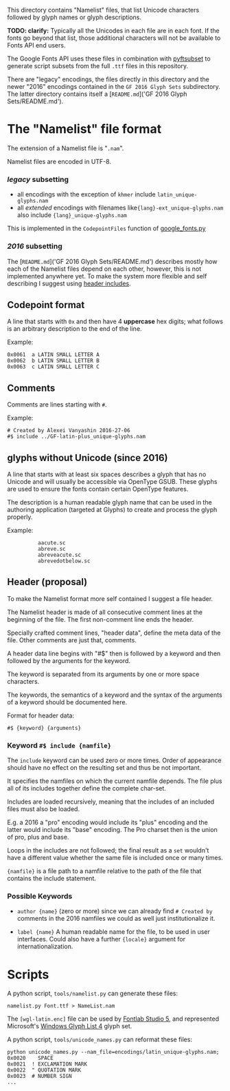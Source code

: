 This directory contains "Namelist" files, that list Unicode characters followed by glyph names or glyph descriptions.

**TODO: clarify:** Typically all the Unicodes in each file are in each font.
If the fonts go beyond that list, those additional characters will not be available to Fonts API end users.

The Google Fonts API uses these files in combination with [pyftsubset](https://github.com/behdad/fonttools/blob/master/Lib/fontTools/subset.py) to generate script subsets from the full `.ttf` files in this repository.

There are "legacy" encodings, the files directly in this directory and the newer "2016" encodings contained in the `GF 2016 Glyph Sets` subdirectory.
The latter directory contains itself a [`README.md`]('GF 2016 Glyph Sets/README.md').

# The "Namelist" file format

The extension of a Namelist file is "`.nam`".

Namelist files are encoded in UTF-8.

### *legacy* subsetting

* all encodings with the exception of `khmer` include `latin_unique-glyphs.nam`
* all *extended* encodings with filenames like`{lang}-ext_unique-glyphs.nam` also include `{lang}_unique-glyphs.nam`

This is implemented in the `CodepointFiles` function of [google_fonts.py](../util/google_fonts.py)

### *2016* subsetting

The [`README.md`]('GF 2016 Glyph Sets/README.md') describes mostly how each of the Namelist files depend on each other, however, this is not implemented anywhere yet. To make the system more flexible and self describing I suggest using [header includes](#header).


## Codepoint format

A line that starts with `0x` and then have 4 **uppercase** hex digits; what follows is an arbitrary description to the end of the line.

Example:

```
0x0061  a LATIN SMALL LETTER A
0x0062  b LATIN SMALL LETTER B
0x0063  c LATIN SMALL LETTER C
```


## Comments

Comments are lines starting with `#`.

Example:

```
# Created by Alexei Vanyashin 2016-27-06
#$ include ../GF-latin-plus_unique-glyphs.nam
```

## glyphs without Unicode (since 2016)

A line that starts with at least six spaces describes a glyph that has no Unicode and will usually be accessible via OpenType GSUB. These glyphs are used to ensure the fonts contain certain OpenType features.

The description is a human readable glyph name that can be used in the authoring application (targeted at Glyphs) to create and process the glyph properly.

Example:

```
          aacute.sc
          abreve.sc
          abreveacute.sc
          abrevedotbelow.sc
```

## <a name="header"></a> Header (proposal)

To make the Namelist format more self contained I suggest a file header.

The Namelist header is made of all consecutive comment lines at the beginning of the file. The first non-comment line ends the header.

Specially crafted comment lines, "header data", define the meta data of the file. Other comments are just that, comments.

A header data line begins with "#$" then is followed by a keyword and then followed by the arguments for the keyword.

The keyword is separated from its arguments by one or more space characters.

The keywords, the semantics of a keyword and the syntax of the arguments of a keyword should be documented here.

Format for header data:

```
#$ {keyword} {arguments}
```

### Keyword `#$ include {namfile}`

The `include` keyword can be used zero or more times. Order of appearance should have no effect on the resulting set and thus be not important.

It specifies the namfiles on which the current namfile depends. The file plus all of its includes together define the complete char-set.

Includes are loaded recursively, meaning that the includes of an included files must also be loaded.

E.g. a 2016 a "pro" encoding would include its "plus" encoding and the latter would include its "base" encoding. The Pro charset then is the union of pro, plus and base.

Loops in the includes are not followed; the final result as a `set` wouldn't have a different value whether the same file is included once or many times.

`{namfile}` is a file path to a namfile relative to the path of the file that contains the include statement.


### Possible Keywords

* `author {name}` (zero or more) since we can already find `# Created by` comments in the 2016 namfiles we could as well just institutionalize it.

* `label {name}` A human readable name for the file, to be used in user interfaces. Could also have a further `{locale}` argument for internationalization.

# Scripts

A python script, `tools/namelist.py` can generate these files:

    namelist.py Font.ttf > NameList.nam

The `[wgl-latin.enc]` file can be used by [Fontlab Studio 5](http://www.fontlab.com), and represented Microsoft's [Windows Glyph List 4](https://en.wikipedia.org/wiki/Windows_Glyph_List_4) glyph set.

A python script, `tools/unicode_names.py` can reformat these files:

    python unicode_names.py --nam_file=encodings/latin_unique-glyphs.nam;
    0x0020    SPACE
    0x0021  ! EXCLAMATION MARK
    0x0022  " QUOTATION MARK
    0x0023  # NUMBER SIGN
    ...
